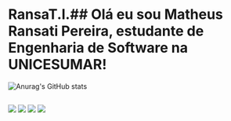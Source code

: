 # RansaT.I.## Olá eu sou Matheus Ransati Pereira, estudante de Engenharia de Software na UNICESUMAR!

![Anurag's GitHub stats](https://github-readme-stats.vercel.app/api?username=ransa-ti&show_icons=true&theme=dracula)
##

<div> 
  <a href="https://instagram.com/matheus_ransati" target="_blank"><img src="https://img.shields.io/badge/-Instagram-%23E4405F?style=for-the-badge&logo=instagram&logoColor=white" target="_blank"></a>
 	<a href="https://www.twitch.tv/ransati" target="_blank"><img src="https://img.shields.io/badge/Twitch-9146FF?style=for-the-badge&logo=twitch&logoColor=white" target="_blank"></a> 
  <a href = "mailto:matheusransatipereia15@gmail.com"><img src="https://img.shields.io/badge/-Gmail-%23333?style=for-the-badge&logo=gmail&logoColor=white" target="_blank"></a>
  <a href="https://www.linkedin.com/in/matheusransati/" target="_blank"><img src="https://img.shields.io/badge/-LinkedIn-%230077B5?style=for-the-badge&logo=linkedin&logoColor=white" target="_blank"></a> 

  
</div>
